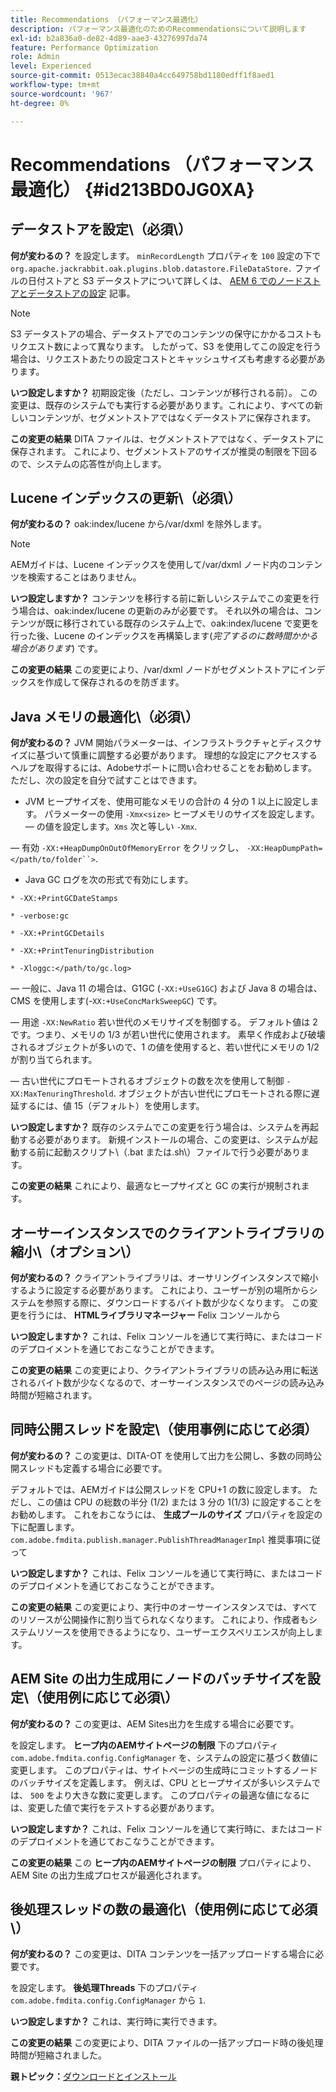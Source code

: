 ```yaml
---
title: Recommendations （パフォーマンス最適化）
description: パフォーマンス最適化のためのRecommendationsについて説明します
exl-id: b2a836a0-de82-4d89-aae3-43276997da74
feature: Performance Optimization
role: Admin
level: Experienced
source-git-commit: 0513ecac38840a4cc649758bd1180edff1f8aed1
workflow-type: tm+mt
source-wordcount: '967'
ht-degree: 0%

---
```


# Recommendations （パフォーマンス最適化） {#id213BD0JG0XA}

## データストアを設定\（必須\）

**何が変わるの？**
を設定します。 `minRecordLength` プロパティを `100` 設定の下で `org.apache.jackrabbit.oak.plugins.blob.datastore.FileDataStore.` ファイルの日付ストアと S3 データストアについて詳しくは、 [AEM 6 でのノードストアとデータストアの設定](https://helpx.adobe.com/experience-manager/6-5/sites/deploying/using/data-store-config.html) 記事。

>[!NOTE]
>
> S3 データストアの場合、データストアでのコンテンツの保守にかかるコストもリクエスト数によって異なります。 したがって、S3 を使用してこの設定を行う場合は、リクエストあたりの設定コストとキャッシュサイズも考慮する必要があります。

**いつ設定しますか？**
初期設定後（ただし、コンテンツが移行される前）。 この変更は、既存のシステムでも実行する必要があります。これにより、すべての新しいコンテンツが、セグメントストアではなくデータストアに保存されます。

**この変更の結果**
DITA ファイルは、セグメントストアではなく、データストアに保存されます。 これにより、セグメントストアのサイズが推奨の制限を下回るので、システムの応答性が向上します。

## Lucene インデックスの更新\（必須\）

**何が変わるの？**
oak:index/lucene から/var/dxml を除外します。

>[!NOTE]
>
> AEMガイドは、Lucene インデックスを使用して/var/dxml ノード内のコンテンツを検索することはありません。

**いつ設定しますか？**
コンテンツを移行する前に新しいシステムでこの変更を行う場合は、oak:index/lucene の更新のみが必要です。 それ以外の場合は、コンテンツが既に移行されている既存のシステム上で、oak:index/lucene で変更を行った後、Lucene のインデックスを再構築します\(*完了するのに数時間かかる場合があります*\) です。

**この変更の結果**
この変更により、/var/dxml ノードがセグメントストアにインデックスを作成して保存されるのを防ぎます。

## Java メモリの最適化\（必須\）

**何が変わるの？**
JVM 開始パラメーターは、インフラストラクチャとディスクサイズに基づいて慎重に調整する必要があります。 理想的な設定にアクセスするヘルプを取得するには、Adobeサポートに問い合わせることをお勧めします。 ただし、次の設定を自分で試すことはできます。

- JVM ヒープサイズを、使用可能なメモリの合計の 4 分の 1 以上に設定します。 パラメーターの使用 `-Xmx<size>` ヒープメモリのサイズを設定します。  — の値を設定します。`Xms` 次と等しい `-Xmx`.

 — 有効 `-XX:+HeapDumpOnOutOfMemoryError` をクリックし、 `-XX:HeapDumpPath=</path/to/folder``>`.

- Java GC ログを次の形式で有効にします。

`* -XX:+PrintGCDateStamps`

`* -verbose:gc`

`* -XX:+PrintGCDetails`

`* -XX:+PrintTenuringDistribution`

`* -Xloggc:</path/to/gc.log>`

 — 一般に、Java 11 の場合は、G1GC \(`-XX:+UseG1GC`\) および Java 8 の場合は、CMS を使用します\(-`XX:+UseConcMarkSweepGC`\) です。

 — 用途 `-XX:NewRatio` 若い世代のメモリサイズを制御する。 デフォルト値は 2 です。つまり、メモリの 1/3 が若い世代に使用されます。 素早く作成および破壊されるオブジェクトが多いので、1 の値を使用すると、若い世代にメモリの 1/2 が割り当てられます。

 — 古い世代にプロモートされるオブジェクトの数を次を使用して制御 `-XX:MaxTenuringThreshold`. オブジェクトが古い世代にプロモートされる際に遅延するには、値 15（デフォルト）を使用します。

**いつ設定しますか？**
既存のシステムでこの変更を行う場合は、システムを再起動する必要があります。 新規インストールの場合、この変更は、システムが起動する前に起動スクリプト\（.bat または.sh\）ファイルで行う必要があります。

**この変更の結果**
これにより、最適なヒープサイズと GC の実行が規制されます。

## オーサーインスタンスでのクライアントライブラリの縮小\（オプション\）

**何が変わるの？**
クライアントライブラリは、オーサリングインスタンスで縮小するように設定する必要があります。 これにより、ユーザーが別の場所からシステムを参照する際に、ダウンロードするバイト数が少なくなります。 この変更を行うには、 **HTMLライブラリマネージャー** Felix コンソールから

**いつ設定しますか？**
これは、Felix コンソールを通じて実行時に、またはコードのデプロイメントを通じておこなうことができます。

**この変更の結果**
この変更により、クライアントライブラリの読み込み用に転送されるバイト数が少なくなるので、オーサーインスタンスでのページの読み込み時間が短縮されます。

## 同時公開スレッドを設定\（使用事例に応じて必須）

**何が変わるの？**
この変更は、DITA-OT を使用して出力を公開し、多数の同時公開スレッドも定義する場合に必要です。

デフォルトでは、AEMガイドは公開スレッドを CPU+1 の数に設定します。 ただし、この値は CPU の総数の半分 (1/2) または 3 分の 1(1/3) に設定することをお勧めします。 これをおこなうには、 **生成プールのサイズ** プロパティを設定の下に配置します。 `com.adobe.fmdita.publish.manager.PublishThreadManagerImpl` 推奨事項に従って

**いつ設定しますか？**
これは、Felix コンソールを通じて実行時に、またはコードのデプロイメントを通じておこなうことができます。

**この変更の結果**
この変更により、実行中のオーサーインスタンスでは、すべてのリソースが公開操作に割り当てられなくなります。 これにより、作成者もシステムリソースを使用できるようになり、ユーザーエクスペリエンスが向上します。

## AEM Site の出力生成用にノードのバッチサイズを設定\（使用例に応じて必須\）

**何が変わるの？**
この変更は、AEM Sites出力を生成する場合に必要です。

を設定します。 **ヒープ内のAEMサイトページの制限** 下のプロパティ `com.adobe.fmdita.config.ConfigManager` を、システムの設定に基づく数値に変更します。 このプロパティは、サイトページの生成時にコミットするノードのバッチサイズを定義します。 例えば、CPU とヒープサイズが多いシステムでは、 `500` をより大きな数に変更します。 このプロパティの最適な値になるには、変更した値で実行をテストする必要があります。

**いつ設定しますか？**
これは、Felix コンソールを通じて実行時に、またはコードのデプロイメントを通じておこなうことができます。

**この変更の結果**
この **ヒープ内のAEMサイトページの制限** プロパティにより、AEM Site の出力生成プロセスが最適化されます。

## 後処理スレッドの数の最適化\（使用例に応じて必須\）

**何が変わるの？**
この変更は、DITA コンテンツを一括アップロードする場合に必要です。

を設定します。 **後処理Threads** 下のプロパティ `com.adobe.fmdita.config.ConfigManager` から `1`.

**いつ設定しますか？**
これは、実行時に実行できます。

**この変更の結果**
この変更により、DITA ファイルの一括アップロード時の後処理時間が短縮されました。

**親トピック：**[&#x200B;ダウンロードとインストール](download-install.md)
